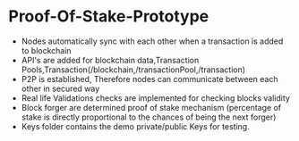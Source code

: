 # Proof-Of-Stake-Prototype
* Nodes automatically sync with each other when a transaction is added to blockchain
* API's are added for blockchain data,Transaction Pools,Transaction(/blockchain,/transactionPool,/transaction)
* P2P is established, Therefore nodes can communicate between each other in secured way
* Real life Validations checks are implemented for checking blocks validity
* Block forger are determined proof of stake mechanism (percentage of stake is directly proportional to the chances of being the next forger)
* Keys folder contains the demo private/public Keys for testing.

 

